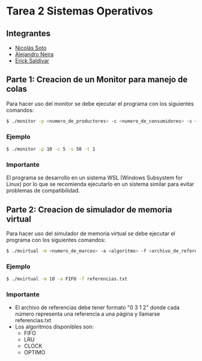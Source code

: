 # Tarea 2 Sistemas Operativos
## Integrantes
- [Nicolás Soto](https://github.com/nesoto)
- [Alejandro Neira](https://github.com/Aneira22)
- [Erick Saldívar](https://github.com/easaldivar)
## Parte 1: Creacion de un Monitor para manejo de colas
Para hacer uso del monitor se debe ejecutar el programa con los siguientes comandos:
```bash
$ ./monitor -p <numero_de_productores> -c <numero_de_consumidores> -s <tamaño_inicial_cola> -t <tiempo_de_espera_max>
```
### Ejemplo
```bash
$ ./monitor -p 10 -c 5 -s 50 -t 1
```
### Importante
El programa se desarrollo en un sistema WSL (Windows Subsystem for Linux) por lo que se recomienda ejecutarlo en un sistema similar para evitar problemas de compatibilidad.

## Parte 2: Creacion de simulador de memoria virtual
Para hacer uso del simulador de memoria virtual se debe ejecutar el programa con los siguientes comandos:
```bash
$ ./mvirtual -m <numero_de_marcos> -a <algoritmo> -f <archivo_de_referencias>
```
### Ejemplo
```bash
$ ./mvirtual -m 10 -a FIFO -f referencias.txt
```
### Importante
- El archivo de referencias debe tener formato "0 3 1 2" donde cada número representa una referencia a una página y llamarse referencias.txt
- Los algoritmos disponibles son:
    - FIFO
    - LRU
    - CLOCK
    - OPTIMO